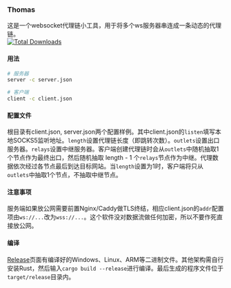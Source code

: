 ### Thomas  
这是一个websocket代理链小工具，用于将多个ws服务器串连成一条动态的代理链。    
[![Total Downloads][1]][2]  

[1]: https://img.shields.io/github/downloads/vrnobody/thomas/total.svg "Total Downloads Badge"
[2]: https://somsubhra.github.io/github-release-stats/?username=vrnobody&repository=thomas&per_page=30 "Download Details"

#### 用法
```bash
# 服务器
server -c server.json

# 客户端
client -c client.json
```

#### 配置文件
根目录有client.json, server.json两个配置样例。其中client.json的`listen`填写本地SOCKS5监听地址。`length`设置代理链长度（即跳转次数）。`outlets`设置出口服务器。`relays`设置中继服务器。客户端创建代理链时会从`outlets`中随机抽取1个节点作为最终出口，然后随机抽取 length - 1 个`relays`节点作为中继。代理数据依次经过各节点最后到达目标网站。当`length`设置为1时，客户端将只从`outlets`中抽取1个节点，不抽取中继节点。  

#### 注意事项
服务端如果放公网需要前置Nginx/Caddy做TLS终结，相应client.json的`addr`配置项由`ws://...`改为`wss://...`。这个软件没对数据流做任何加密，所以不要作死直接放公网。  

#### 编译
[Release](https://github.com/vrnobody/thomas/releases/latest)页面有编译好的Windows、Linux、ARM等二进制文件。其他架构需自行安装Rust，然后输入`cargo build --release`进行编译。最后生成的程序文件位于`target/release`目录内。  

